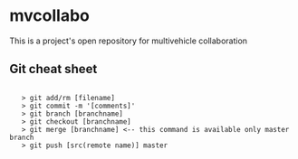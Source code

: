 # mvcollabo
This is a project's open repository for multivehicle collaboration

## Git cheat sheet
<pre><code> 
   > git add/rm [filename]
   > git commit -m '[comments]'
   > git branch [branchname]
   > git checkout [branchname]
   > git merge [branchname] <-- this command is available only master branch
   > git push [src(remote name)] master
</pre></code> 
